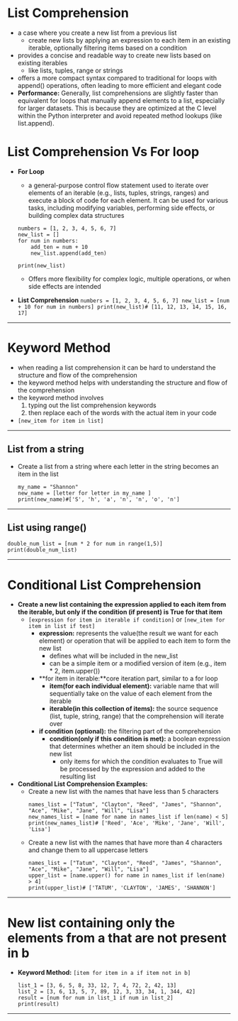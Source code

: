 # List Comprehension
- a case where you create a new list from a previous list
    - create new lists by applying an expression to each item in an existing iterable, optionally filtering items based on a condition
- provides a concise and readable way to create new lists based on existing iterables
    - like lists, tuples, range or strings
- offers a more compact syntax compared to traditional for loops with append() operations, often leading to more efficient and elegant code
- **Performance:** Generally, list comprehensions are slightly faster than equivalent for loops that manually append elements to a list, especially for larger datasets. This is because they are optimized at the C level within the Python interpreter and avoid repeated method lookups (like list.append).
    

# List Comprehension Vs For loop
- **For Loop**
    - a general-purpose control flow statement used to iterate over elements of an iterable (e.g., lists, tuples, strings, ranges) and execute a block of code for each element. It can be used for various tasks, including modifying variables, performing side effects, or building complex data structures
    ```
    numbers = [1, 2, 3, 4, 5, 6, 7]
    new_list = []
    for num in numbers:
        add_ten = num + 10
        new_list.append(add_ten)

    print(new_list)
    ```
    - Offers more flexibility for complex logic, multiple operations, or when side effects are intended

- **List Comprehension**
        ```
        numbers = [1, 2, 3, 4, 5, 6, 7]
        new_list = [num + 10 for num in numbers]
        print(new_list)# [11, 12, 13, 14, 15, 16, 17]
        ```
___________________________________________________________________________________________________

# Keyword Method
- when reading a list comprehension it can be hard to understand the structure and flow of the comprehension
- the keyword method helps with understanding  the structure and flow of the comprehension
- the keyword method involves
    1. typing out the list comprehension keywords
    2. then replace each of the words with the actual item in your code
- `[new_item for item in list]`
___________________________________________________________________________________________________

## List from a string 
- Create a list from a string where each letter in the string becomes an item in the list
    ```
    my_name = "Shannon"
    new_name = [letter for letter in my_name ]
    print(new_name)#['S', 'h', 'a', 'n', 'n', 'o', 'n']
    ```
___________________________________________________________________________________________________

## List using range()
```
double_num_list = [num * 2 for num in range(1,5)]
print(double_num_list)
```
___________________________________________________________________________________________________

# Conditional List Comprehension
- **Create a new list containing the expression applied to each item from the iterable, but only if the condition (if present) is True for that item**
    - `[expression for item in iterable if condition]` or `[new_item for item in list if test]`
        - **expression:** represents the value(the result we want for each element) or operation that will be applied to each item to form the new list
            - defines what will be included in the new_list
            - can be a simple item or a modified version of item (e.g., item * 2, item.upper())
        - **for item in iterable:**core iteration part, similar to a for loop
            - **item(for each individual element):** variable name that will sequentially take on the value of each element from the iterable
            - **iterable(in this collection of items):** the source sequence (list, tuple, string, range) that the comprehension will iterate over
        - **if condition (optional):** the filtering part of the comprehension
            - **condition(only if this condition is met):** a boolean expression that determines whether an item should be included in the new list
                - only items for which the condition evaluates to True will be processed by the expression and added to the resulting list
- **Conditional List Comprehension Examples:**
    - Create a new list with the names that have less than 5 characters
        ```
        names_list = ["Tatum", "Clayton", "Reed", "James", "Shannon", "Ace", "Mike", "Jane", "Will", "Lisa"]
        new_names_list = [name for name in names_list if len(name) < 5]
        print(new_names_list)# ['Reed', 'Ace', 'Mike', 'Jane', 'Will', 'Lisa']
        ```
    - Create a new list with the names that have more than 4 characters and change them to all uppercase letters
        ```
        names_list = ["Tatum", "Clayton", "Reed", "James", "Shannon", "Ace", "Mike", "Jane", "Will", "Lisa"]
        upper_list = [name.upper() for name in names_list if len(name) > 4]
        print(upper_list)# ['TATUM', 'CLAYTON', 'JAMES', 'SHANNON']
        ```
___________________________________________________________________________________________________

# New list containing only the elements from a that are not present in b
- **Keyword Method:** `[item for item in a if item not in b]`
    ```
    list_1 = [3, 6, 5, 8, 33, 12, 7, 4, 72, 2, 42, 13]
    list_2 = [3, 6, 13, 5, 7, 89, 12, 3, 33, 34, 1, 344, 42]
    result = [num for num in list_1 if num in list_2]
    print(result)
    ```
___________________________________________________________________________________________________